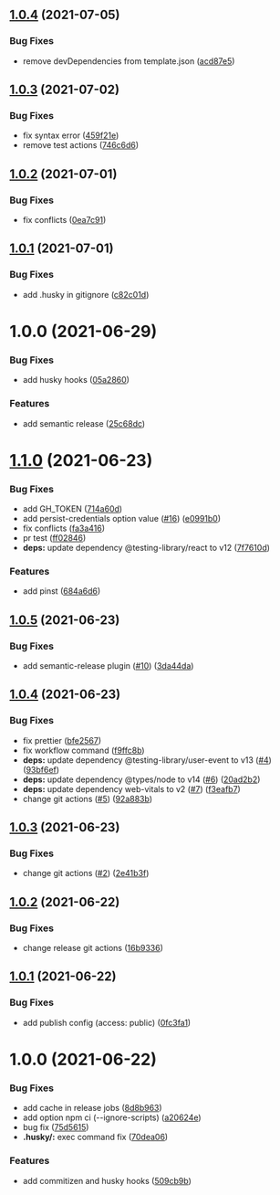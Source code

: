 ## [1.0.4](https://github.com/teamlycl/cra-template/compare/v1.0.3...v1.0.4) (2021-07-05)


### Bug Fixes

* remove devDependencies from template.json ([acd87e5](https://github.com/teamlycl/cra-template/commit/acd87e5ad50bcaa40766a8e8c8c6075e30c75d64))

## [1.0.3](https://github.com/teamlycl/cra-template/compare/v1.0.2...v1.0.3) (2021-07-02)


### Bug Fixes

* fix syntax error ([459f21e](https://github.com/teamlycl/cra-template/commit/459f21e31afa8b2e86a992dffdc21569d9df28cc))
* remove test actions ([746c6d6](https://github.com/teamlycl/cra-template/commit/746c6d6d6bee06d9068462ae496a172efeccecd0))

## [1.0.2](https://github.com/teamlycl/cra-template/compare/v1.0.1...v1.0.2) (2021-07-01)


### Bug Fixes

* fix conflicts ([0ea7c91](https://github.com/teamlycl/cra-template/commit/0ea7c91509fc3e1bf61930725649737e5114adcb))

## [1.0.1](https://github.com/teamlycl/cra-template/compare/v1.0.0...v1.0.1) (2021-07-01)


### Bug Fixes

* add .husky in gitignore ([c82c01d](https://github.com/teamlycl/cra-template/commit/c82c01dabbe8edb7fe92889b5ef86afd21683799))

# 1.0.0 (2021-06-29)


### Bug Fixes

* add husky hooks ([05a2860](https://github.com/teamlycl/cra-template/commit/05a2860cb219a6aed95e71c9439b4e1b957610e8))


### Features

* add semantic release ([25c68dc](https://github.com/teamlycl/cra-template/commit/25c68dcaec1622f7c2fb3719b0e046f2f7b3c2a8))

# [1.1.0](https://github.com/teamlycl/react-template/compare/v1.0.5...v1.1.0) (2021-06-23)


### Bug Fixes

* add GH_TOKEN ([714a60d](https://github.com/teamlycl/react-template/commit/714a60dae727068c7f09dac0963e7fcedb6944ea))
* add persist-credentials option value ([#16](https://github.com/teamlycl/react-template/issues/16)) ([e0991b0](https://github.com/teamlycl/react-template/commit/e0991b0d3207ebbeeddc71ed75222e25724ba7ca))
* fix conflicts ([fa3a416](https://github.com/teamlycl/react-template/commit/fa3a4163a0ca5e1cd234cfa61ab132312b270c42))
* pr test ([ff02846](https://github.com/teamlycl/react-template/commit/ff028460f6b5bc9fe536581b3af7ba32b35c0442))
* **deps:** update dependency @testing-library/react to v12 ([7f7610d](https://github.com/teamlycl/react-template/commit/7f7610de7b196cfcd9a55170d699adbf6f738d66))


### Features

* add pinst ([684a6d6](https://github.com/teamlycl/react-template/commit/684a6d60094c1d5f74b386719a8577845162023b))

## [1.0.5](https://github.com/teamlycl/react-template/compare/v1.0.4...v1.0.5) (2021-06-23)


### Bug Fixes

* add semantic-release plugin ([#10](https://github.com/teamlycl/react-template/issues/10)) ([3da44da](https://github.com/teamlycl/react-template/commit/3da44da262d3a8a244909d7d567bb9b3880d3e7d))

## [1.0.4](https://github.com/teamlycl/react-template/compare/v1.0.3...v1.0.4) (2021-06-23)


### Bug Fixes

* fix prettier ([bfe2567](https://github.com/teamlycl/react-template/commit/bfe2567dc8aebab55740789e0fd3ffd9423bf7ac))
* fix workflow command ([f9ffc8b](https://github.com/teamlycl/react-template/commit/f9ffc8bf98ca9d756403b659e094608eb0ea4c71))
* **deps:** update dependency @testing-library/user-event to v13 ([#4](https://github.com/teamlycl/react-template/issues/4)) ([93bf6ef](https://github.com/teamlycl/react-template/commit/93bf6ef94cbcdd4a5fbf508c9179bb75f18388b9))
* **deps:** update dependency @types/node to v14 ([#6](https://github.com/teamlycl/react-template/issues/6)) ([20ad2b2](https://github.com/teamlycl/react-template/commit/20ad2b2a2fa0ab4c02957417e796623afb66bff9))
* **deps:** update dependency web-vitals to v2 ([#7](https://github.com/teamlycl/react-template/issues/7)) ([f3eafb7](https://github.com/teamlycl/react-template/commit/f3eafb72304437e06c938d36241d7752a05fe395))
* change git actions ([#5](https://github.com/teamlycl/react-template/issues/5)) ([92a883b](https://github.com/teamlycl/react-template/commit/92a883bba9b0518e4ff931e37c95a83503baf670))

## [1.0.3](https://github.com/teamlycl/react-template/compare/v1.0.2...v1.0.3) (2021-06-23)


### Bug Fixes

* change git actions ([#2](https://github.com/teamlycl/react-template/issues/2)) ([2e41b3f](https://github.com/teamlycl/react-template/commit/2e41b3f88d88763fd5db16394adeab500a5f86a8))

## [1.0.2](https://github.com/teamlycl/react-template/compare/v1.0.1...v1.0.2) (2021-06-22)


### Bug Fixes

* change release git actions ([16b9336](https://github.com/teamlycl/react-template/commit/16b9336d0d5e89091659a5402554a0a03ecf4140))

## [1.0.1](https://github.com/teamlycl/react-template/compare/v1.0.0...v1.0.1) (2021-06-22)


### Bug Fixes

* add publish config (access: public) ([0fc3fa1](https://github.com/teamlycl/react-template/commit/0fc3fa179d02c6c224fdcfdd9ae4888f842f70a2))

# 1.0.0 (2021-06-22)


### Bug Fixes

* add cache in release jobs ([8d8b963](https://github.com/teamlycl/react-template/commit/8d8b9632a9ecc8b93a1248ad1d1f049a30928801))
* add option npm ci (--ignore-scripts) ([a20624e](https://github.com/teamlycl/react-template/commit/a20624ee31399c0e4fa97b8b7d2cfbcf1103e9e6))
* bug fix ([75d5615](https://github.com/teamlycl/react-template/commit/75d56157a45f8f295ad45892592964ea70dee93e))
* **.husky/:** exec command fix ([70dea06](https://github.com/teamlycl/react-template/commit/70dea066ccf7f189fe85a7af3845327b004cc01b))


### Features

* add commitizen and husky hooks ([509cb9b](https://github.com/teamlycl/react-template/commit/509cb9b982069184883e812fd1758e3384090f5a))
